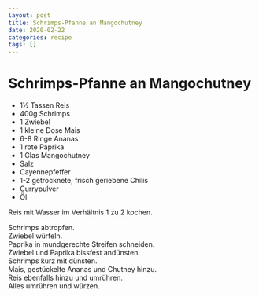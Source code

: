 ```yaml
---
layout: post
title: Schrimps-Pfanne an Mangochutney
date: 2020-02-22
categories: recipe
tags: []
---
```

# Schrimps-Pfanne an Mangochutney

- 1½ Tassen Reis
- 400g Schrimps
- 1 Zwiebel
- 1 kleine Dose Mais
- 6-8 Ringe Ananas
- 1 rote Paprika
- 1 Glas Mangochutney
- Salz
- Cayennepfeffer
- 1-2 getrocknete, frisch geriebene Chilis
- Currypulver
- Öl

Reis mit Wasser im Verhältnis 1 zu 2 kochen.  
  
Schrimps abtropfen.  
Zwiebel würfeln.  
Paprika in mundgerechte Streifen schneiden.  
Zwiebel und Paprika bissfest andünsten.  
Schrimps kurz mit dünsten.  
Mais, gestückelte Ananas und Chutney hinzu.  
Reis ebenfalls hinzu und umrühren.  
Alles umrühren und würzen.  
